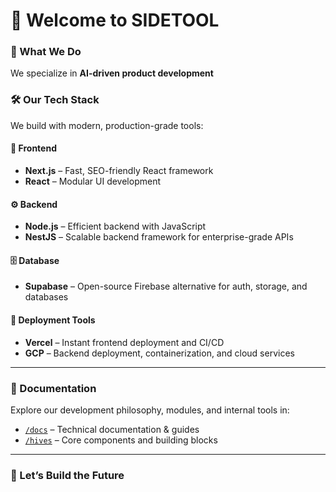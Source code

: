# 👋 Welcome to SIDETOOL

### 🧠 What We Do

We specialize in **AI-driven product development**

### 🛠️ Our Tech Stack

We build with modern, production-grade tools:

#### 🧩 Frontend

* **Next.js** – Fast, SEO-friendly React framework
* **React** – Modular UI development

#### ⚙️ Backend

* **Node.js** – Efficient backend with JavaScript
* **NestJS** – Scalable backend framework for enterprise-grade APIs

#### 🗄️ Database

* **Supabase** – Open-source Firebase alternative for auth, storage, and databases

#### 🚀 Deployment Tools

* **Vercel** – Instant frontend deployment and CI/CD
* **GCP** – Backend deployment, containerization, and cloud services

---

### 📂 Documentation

Explore our development philosophy, modules, and internal tools in:

- [`/docs`](./docs) – Technical documentation & guides  
- [`/hives`](./hives) – Core components and building blocks

---

### 🤝 Let’s Build the Future
